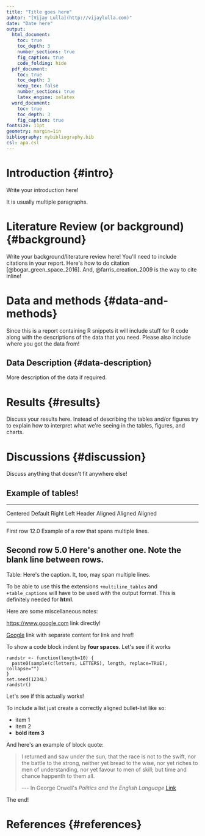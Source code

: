 ```yaml
---
title: "Title goes here"
auhtor: "[Vijay Lulla](http://vijaylulla.com)"
date: "Date here"
output:
  html_document:
    toc: true
    toc_depth: 3
    number_sections: true
    fig_caption: true
    code_folding: hide
  pdf_document:
    toc: true
    toc_depth: 3
    keep_tex: false
    number_sections: true
    latex_engine: xelatex
  word_document:
    toc: true
    toc_depth: 3
    fig_caption: true
fontsize: 11pt
geometry: margin=1in
bibliography: mybibliography.bib
csl: apa.csl
---
```



# Introduction {#intro}

Write your introduction here!

It is usually multiple paragraphs.

# Literature Review (or background) {#background}

Write your background/literature review here!  You'll need to include citations
in your report.  Here's how to do citation [@bogar_green_space_2016].  And,
@farris_creation_2009 is the way to cite inline!

# Data and methods {#data-and-methods}

Since this is a report containing R snippets it will include stuff for R code
along with the descriptions of the data that you need.  Please also include
where you got the data from!


## Data Description {#data-description}

More description of the data if required.

# Results {#results}

Discuss your results here.  Instead of describing the tables and/or figures try
to explain how to interpret what we're seeing in the tables, figures, and
charts.

# Discussions {#discussion}

Discuss anything that doesn't fit anywhere else!

## Example of tables!

-------------------------------------------------------------
 Centered   Default           Right Left
  Header    Aligned         Aligned Aligned
----------- ------- --------------- -------------------------
   First    row                12.0 Example of a row that
                                    spans multiple lines.

  Second    row                 5.0 Here's another one. Note
                                    the blank line between
                                    rows.
-------------------------------------------------------------

Table: Here's the caption. It, too, may span
multiple lines.

To be able to use this the extensions `+multiline_tables` and `+table_captions`
will have to be used with the output format.  This is definitely needed for **html**.


Here are some miscellaneous notes:

<https://www.google.com> link directly!

[Google](https://www.google.com) link with separate content for link and href!

To show a code block indent by **four spaces**.  Let's see if it works

    randstr <- function(length=10) {
      paste0(sample(c(letters, LETTERS), length, replace=TRUE), collapse="")
    }
    set.seed(1234L)
    randstr()

Let's see if this actually works!


To include  a list just create a correctly aligned bullet-list like so:

* item 1
* item 2
* **bold item 3**

And here's an example of block quote:

> I returned and saw under the sun, that the race is not to the swift, nor the
> battle to the strong, neither yet bread to the wise, nor yet riches to men of
> understanding, nor yet favour to men of skill; but time and chance happenth to
> them all.
>
> --- In George Orwell's _Politics and the English Language_
> [Link](http://www.orwell.ru/library/essays/politics/english/e_polit)

The end!

# References {#references}
